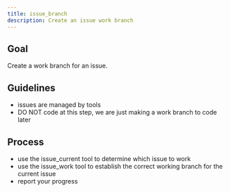 ```yaml
---
title: issue_branch
description: Create an issue work branch
---
```


## Goal

Create a work branch for an issue.

## Guidelines

- issues are managed by tools
- DO NOT code at this step, we are just making a work branch to code later

## Process

- use the issue_current tool to determine which issue to work
- use the issue_work tool to establish the correct working branch for the current issue
- report your progress
